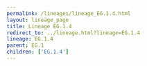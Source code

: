 ```yaml
---
permalink: /lineages/lineage_EG.1.4.html
layout: lineage_page
title: Lineage EG.1.4
redirect_to: ../lineage.html?lineage=EG.1.4
lineage: EG.1.4
parent: EG.1
children: ['EG.1.4']
---
```

